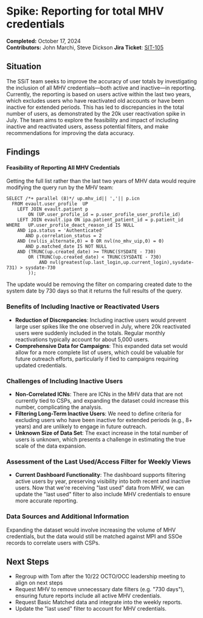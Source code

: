 # Spike: Reporting for total MHV credentials
**Completed:** October 17, 2024  
**Contributors:** John Marchi, Steve Dickson 
**Jira Ticket**: [SIT-105](https://jira.devops.va.gov/secure/RapidBoard.jspa?rapidView=12843&projectKey=SIT&view=detail&selectedIssue=SIT-107#)

## Situation

The SSiT team seeks to improve the accuracy of user totals by investigating the inclusion of all MHV credentials—both active and inactive—in reporting. Currently, the reporting is based on users active within the last two years, which excludes users who have reactivated old accounts or have been inactive for extended periods. This has led to discrepancies in the total number of users, as demonstrated by the 20k user reactivation spike in July. The team aims to explore the feasibility and impact of including inactive and reactivated users, assess potential filters, and make recommendations for improving the data accuracy.

## Findings

#### **Feasibility of Reporting All MHV Credentials**

Getting the full list rather than the last two years of MHV data would require modifying the query run by the MHV team:

```
SELECT /*+ parallel (8)*/ up.mhv_id|| ','|| p.icn
  FROM evault.user_profile  UP
   	LEFT JOIN evault.patient p
       	ON (UP.user_profile_id = p.user_profile_user_profile_id)
   	LEFT JOIN evault.ipa ON ipa.patient_patient_id = p.patient_id
WHERE 	UP.user_profile_deact_reason_id IS NULL
   	AND ipa.status = 'Authenticated'
       AND p.correlation_status = 2
   	AND (nvl(is_alternate,0) = 0 OR nvl(no_mhv_uip,0) = 0)
       AND p.matched_date IS NOT NULL
   	AND (TRUNC(up.created_date) >= TRUNC(SYSDATE - 730)
    	OR (TRUNC(up.created_date) < TRUNC(SYSDATE - 730)
        	AND nvl(greatest(up.last_login,up.current_login),sysdate-731) > sysdate-730
     	));
```

The update would be removing the filter on comparing created date to the system date by 730 days so that it returns the full results of the query. 

### **Benefits of Including Inactive or Reactivated Users**

* **Reduction of Discrepancies**: Including inactive users would prevent large user spikes like the one observed in July, where 20k reactivated users were suddenly included in the totals. Regular monthly reactivations typically account for about 5,000 users.  
* **Comprehensive Data for Campaigns**: This expanded data set would allow for a more complete list of users, which could be valuable for future outreach efforts, particularly if tied to campaigns requiring updated credentials.

### **Challenges of Including Inactive Users**

* **Non-Correlated ICNs**: There are ICNs in the MHV data that are not currently tied to CSPs, and expanding the dataset could increase this number, complicating the analysis.  
* **Filtering Long-Term Inactive Users**: We need to define criteria for excluding users who have been inactive for extended periods (e.g., 8+ years) and are unlikely to engage in future outreach.  
* **Unknown Size of Data Set**: The exact increase in the total number of users is unknown, which presents a challenge in estimating the true scale of the data expansion.

### **Assessment of the Last Used/Access Filter for Weekly Views**

* **Current Dashboard Functionality**: The dashboard supports filtering active users by year, preserving visibility into both recent and inactive users. Now that we're receiving "last used" data from MHV, we can update the "last used" filter to also include MHV credentials to ensure more accurate reporting. 

### **Data Sources and Additional Information**

Expanding the dataset would involve increasing the volume of MHV credentials, but the data would still be matched against MPI and SSOe records to correlate users with CSPs.

## Next Steps

- Regroup with Tom after the 10/22 OCTO/OCC leadership meeting to align on next steps
- Request MHV to remove unnecessary date filters (e.g. "730 days"), ensuring future reports include all active MHV credentials.
- Request Basic Matched data and integrate into the weekly reports.
- Update the "last used" filter to account for MHV credentials.
